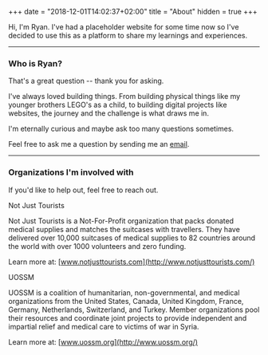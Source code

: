 +++
date = "2018-12-01T14:02:37+02:00"
title = "About"
hidden = true
+++

Hi, I'm Ryan. I've had a placeholder website for some time now so I've decided to use this as a platform to share my learnings and experiences.

***

### Who is Ryan?

That's a great question -- thank you for asking.

I've always loved building things. From building physical things like my younger brothers LEGO's as a child, to building digital projects like websites, the journey and the challenge is what draws me in.

I'm eternally curious and maybe ask too many questions sometimes. 

Feel free to ask me a question by sending me an [email](mailto:ryangor7@gmail.com?Subject=Hello).

***

### Organizations I'm involved with

If you'd like to help out, feel free to reach out.

Not Just Tourists

Not Just Tourists is a Not-For-Profit organization that packs donated medical supplies and matches the suitcases with travellers. They have delivered over 10,000 suitcases of medical supplies to 82 countries around the world with over 1000 volunteers and zero funding.

Learn more at: [www.notjusttourists.com](http://www.notjusttourists.com/)

UOSSM

UOSSM is a coalition of humanitarian, non-governmental, and medical organizations from the United States, Canada, United Kingdom, France, Germany, Netherlands, Switzerland, and Turkey. Member organizations pool their resources and coordinate joint projects to provide independent and impartial relief and medical care to victims of war in Syria.

Learn more at: [www.uossm.org](http://www.uossm.org/)

